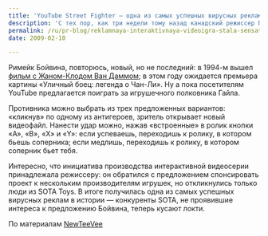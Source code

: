 ```yaml
---
title: 'YouTube Street Fighter — одна из самых успешных вирусных реклам в истории'
description: 'С тех пор, как три недели тому назад канадский режиссер Патрик Бойвин опубликовал свою новую работу YouTube Street Fighter, в это видео поиграло 5 миллионов человек.'
permalink: /ru/pr-blog/reklamnaya-interaktivnaya-videoigra-stala-sensatsiey-youtube
date: 2009-02-10

---
```

<p>Римейк Бойвина, повторюсь, новый, но не последний: в 1994-м вышел <a href="http://ru.wikipedia.org/wiki/%D0%A3%D0%BB%D0%B8%D1%87%D0%BD%D1%8B%D0%B9_%D0%B1%D0%BE%D0%B5%D1%86_(%D1%84%D0%B8%D0%BB%D1%8C%D0%BC,_1994)" target="_blank" rel="noopener noreferrer">фильм с Жаном-Клодом Ван Даммом</a>; в этом году ожидается премьера картины «Уличный боец: легенда о Чан-Ли». Ну а пока посетителям YouTube предлагается поиграть за игрушечного полковника Гайла.</p>
<p>Противника можно выбрать из трех предложенных вариантов: «кликнув» по одному из антигероев, зритель открывает новый видеофайл. Нанести удар можно, нажав «встроенные» в ролик кнопки «A», «B», «X» и «Y»: если успеваешь, переходишь к ролику, в котором бьешь соперника; если медлишь, переходишь к ролику, в котором соперник бьет тебя.</p>
<p>Интересно, что инициатива производства интерактивной видеосерии принадлежала режиссеру: он обратился с предложением спонсировать проект к нескольким производителям игрушек, но откликнулись только люди из SOTA Toys. В итоге получилась одна из самых успешных вирусных реклам в истории — конкуренты SOTA, не проявившие интереса к предложению Бойвина, теперь кусают локти.</p>
<p>По материалам <a href="http://newteevee.com/2009/01/23/street-fighter-becomes-interactive-youtube-video/" target="_blank" rel="noopener noreferrer">NewTeeVee</a></p>

